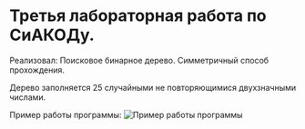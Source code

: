 # Третья лабораторная работа по СиАКОДу.

Реализовал:
Поисковое бинарное дерево.
Симметричный способ прохождения.

Дерево заполняется 25 случайными не повторяющимися двухзначными числами.

Пример работы программы:
![Пример работы программы](https://i.imgur.com/6hWz1ha.png)
